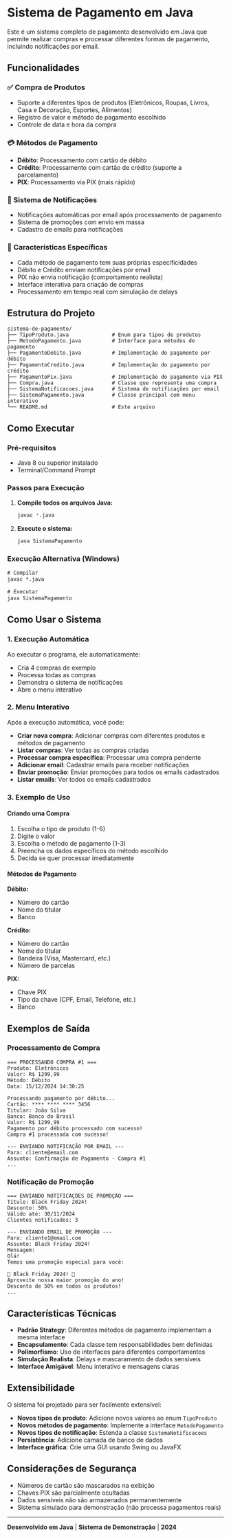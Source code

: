 # Sistema de Pagamento em Java

Este é um sistema completo de pagamento desenvolvido em Java que permite realizar compras e processar diferentes formas de pagamento, incluindo notificações por email.

## Funcionalidades

### ✅ Compra de Produtos
- Suporte a diferentes tipos de produtos (Eletrônicos, Roupas, Livros, Casa e Decoração, Esportes, Alimentos)
- Registro de valor e método de pagamento escolhido
- Controle de data e hora da compra

### 💳 Métodos de Pagamento
- **Débito**: Processamento com cartão de débito
- **Crédito**: Processamento com cartão de crédito (suporte a parcelamento)
- **PIX**: Processamento via PIX (mais rápido)

### 📧 Sistema de Notificações
- Notificações automáticas por email após processamento de pagamento
- Sistema de promoções com envio em massa
- Cadastro de emails para notificações

### 🎯 Características Específicas
- Cada método de pagamento tem suas próprias especificidades
- Débito e Crédito enviam notificações por email
- PIX não envia notificação (comportamento realista)
- Interface interativa para criação de compras
- Processamento em tempo real com simulação de delays

## Estrutura do Projeto

```
sistema-de-pagamento/
├── TipoProduto.java              # Enum para tipos de produtos
├── MetodoPagamento.java          # Interface para métodos de pagamento
├── PagamentoDebito.java          # Implementação do pagamento por débito
├── PagamentoCredito.java         # Implementação do pagamento por crédito
├── PagamentoPix.java             # Implementação do pagamento via PIX
├── Compra.java                   # Classe que representa uma compra
├── SistemaNotificacoes.java      # Sistema de notificações por email
├── SistemaPagamento.java         # Classe principal com menu interativo
└── README.md                     # Este arquivo
```

## Como Executar

### Pré-requisitos
- Java 8 ou superior instalado
- Terminal/Command Prompt

### Passos para Execução

1. **Compile todos os arquivos Java:**
   ```bash
   javac *.java
   ```

2. **Execute o sistema:**
   ```bash
   java SistemaPagamento
   ```

### Execução Alternativa (Windows)
```cmd
# Compilar
javac *.java

# Executar
java SistemaPagamento
```

## Como Usar o Sistema

### 1. Execução Automática
Ao executar o programa, ele automaticamente:
- Cria 4 compras de exemplo
- Processa todas as compras
- Demonstra o sistema de notificações
- Abre o menu interativo

### 2. Menu Interativo
Após a execução automática, você pode:

- **Criar nova compra**: Adicionar compras com diferentes produtos e métodos de pagamento
- **Listar compras**: Ver todas as compras criadas
- **Processar compra específica**: Processar uma compra pendente
- **Adicionar email**: Cadastrar emails para receber notificações
- **Enviar promoção**: Enviar promoções para todos os emails cadastrados
- **Listar emails**: Ver todos os emails cadastrados

### 3. Exemplo de Uso

#### Criando uma Compra
1. Escolha o tipo de produto (1-6)
2. Digite o valor
3. Escolha o método de pagamento (1-3)
4. Preencha os dados específicos do método escolhido
5. Decida se quer processar imediatamente

#### Métodos de Pagamento

**Débito:**
- Número do cartão
- Nome do titular
- Banco

**Crédito:**
- Número do cartão
- Nome do titular
- Bandeira (Visa, Mastercard, etc.)
- Número de parcelas

**PIX:**
- Chave PIX
- Tipo da chave (CPF, Email, Telefone, etc.)
- Banco

## Exemplos de Saída

### Processamento de Compra
```
=== PROCESSANDO COMPRA #1 ===
Produto: Eletrônicos
Valor: R$ 1299,99
Método: Débito
Data: 15/12/2024 14:30:25

Processando pagamento por débito...
Cartão: **** **** **** 3456
Titular: João Silva
Banco: Banco do Brasil
Valor: R$ 1299,99
Pagamento por débito processado com sucesso!
Compra #1 processada com sucesso!

--- ENVIANDO NOTIFICAÇÃO POR EMAIL ---
Para: cliente@email.com
Assunto: Confirmação de Pagamento - Compra #1
...
```

### Notificação de Promoção
```
=== ENVIANDO NOTIFICAÇÕES DE PROMOÇÃO ===
Título: Black Friday 2024!
Desconto: 50%
Válido até: 30/11/2024
Clientes notificados: 3

--- ENVIANDO EMAIL DE PROMOÇÃO ---
Para: cliente1@email.com
Assunto: Black Friday 2024!
Mensagem:
Olá!
Temos uma promoção especial para você:

🎉 Black Friday 2024! 🎉
Aproveite nossa maior promoção do ano!
Desconto de 50% em todos os produtos!
...
```

## Características Técnicas

- **Padrão Strategy**: Diferentes métodos de pagamento implementam a mesma interface
- **Encapsulamento**: Cada classe tem responsabilidades bem definidas
- **Polimorfismo**: Uso de interfaces para diferentes comportamentos
- **Simulação Realista**: Delays e mascaramento de dados sensíveis
- **Interface Amigável**: Menu interativo e mensagens claras

## Extensibilidade

O sistema foi projetado para ser facilmente extensível:

- **Novos tipos de produto**: Adicione novos valores ao enum `TipoProduto`
- **Novos métodos de pagamento**: Implemente a interface `MetodoPagamento`
- **Novos tipos de notificação**: Estenda a classe `SistemaNotificacoes`
- **Persistência**: Adicione camada de banco de dados
- **Interface gráfica**: Crie uma GUI usando Swing ou JavaFX

## Considerações de Segurança

- Números de cartão são mascarados na exibição
- Chaves PIX são parcialmente ocultadas
- Dados sensíveis não são armazenados permanentemente
- Sistema simulado para demonstração (não processa pagamentos reais)

---

**Desenvolvido em Java** | **Sistema de Demonstração** | **2024**

